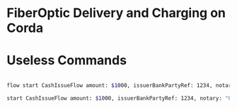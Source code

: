 # FiberOptic Delivery and Charging on Corda





# Useless Commands

```bash

flow start CashIssueFlow amount: $1000, issuerBankPartyRef: 1234, notary: "O=Controller, L=London, C=GB"

start CashIssueFlow amount: $1000, issuerBankPartyRef: 1234, notary: "O=Controller, L=London, C=GB" 



```